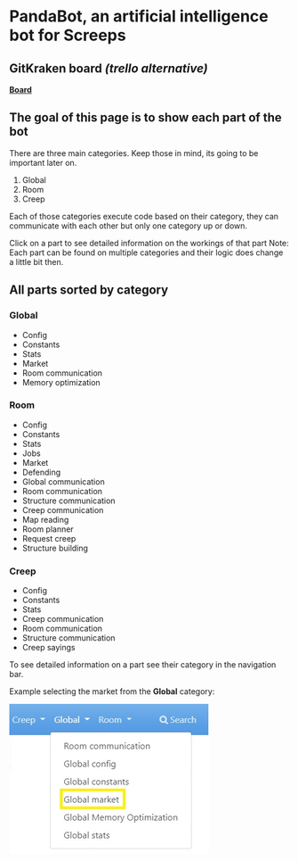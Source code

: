 # PandaBot, an artificial intelligence bot for Screeps

## GitKraken board *(trello alternative)*

**[Board](https://app.gitkraken.com/glo/board/YB7eUM0RFgBXNrw-)**

## The goal of this page is to show each part of the bot

There are three main categories. Keep those in mind, its going to be important later on.

1. Global
2. Room
3. Creep

Each of those categories execute code based on their category, they can communicate with each other but only one category up or down.

Click on a part to see detailed information on the workings of that part
Note: Each part can be found on multiple categories and their logic does change a little bit then.

## All parts sorted by category

### Global

- Config
- Constants
- Stats
- Market
- Room communication
- Memory optimization

### Room

- Config
- Constants
- Stats
- Jobs
- Market
- Defending
- Global communication
- Room communication
- Structure communication
- Creep communication
- Map reading
- Room planner
- Request creep
- Structure building

### Creep

- Config
- Constants
- Stats
- Creep communication
- Room communication
- Structure communication
- Creep sayings

To see detailed information on a part see their category in the navigation bar.

Example selecting the market from the **Global** category:

![Image explaining navigation in menu](./images/navigationInDocsMenu.jpg)
